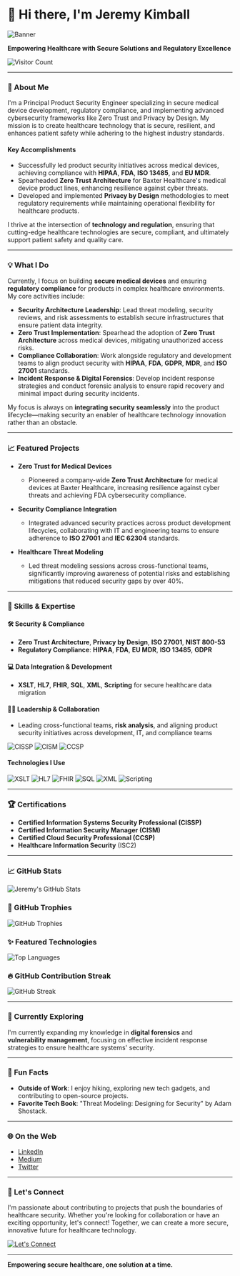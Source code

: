 # 👋 Hi there, I'm Jeremy Kimball

![Banner](https://your-image-url.com/banner.png)

**Empowering Healthcare with Secure Solutions and Regulatory Excellence**

![Visitor Count](https://komarev.com/ghpvc/?username=PuddleSec&color=blue)

---

### 🚀 About Me
I'm a Principal Product Security Engineer specializing in secure medical device development, regulatory compliance, and implementing advanced cybersecurity frameworks like Zero Trust and Privacy by Design. My mission is to create healthcare technology that is secure, resilient, and enhances patient safety while adhering to the highest industry standards.

#### Key Accomplishments
- Successfully led product security initiatives across medical devices, achieving compliance with **HIPAA**, **FDA**, **ISO 13485**, and **EU MDR**.
- Spearheaded **Zero Trust Architecture** for Baxter Healthcare's medical device product lines, enhancing resilience against cyber threats.
- Developed and implemented **Privacy by Design** methodologies to meet regulatory requirements while maintaining operational flexibility for healthcare products.

I thrive at the intersection of **technology and regulation**, ensuring that cutting-edge healthcare technologies are secure, compliant, and ultimately support patient safety and quality care.

---

### 💡 What I Do
Currently, I focus on building **secure medical devices** and ensuring **regulatory compliance** for products in complex healthcare environments. My core activities include:

- **Security Architecture Leadership**: Lead threat modeling, security reviews, and risk assessments to establish secure infrastructures that ensure patient data integrity.
- **Zero Trust Implementation**: Spearhead the adoption of **Zero Trust Architecture** across medical devices, mitigating unauthorized access risks.
- **Compliance Collaboration**: Work alongside regulatory and development teams to align product security with **HIPAA**, **FDA**, **GDPR**, **MDR**, and **ISO 27001** standards.
- **Incident Response & Digital Forensics**: Develop incident response strategies and conduct forensic analysis to ensure rapid recovery and minimal impact during security incidents.

My focus is always on **integrating security seamlessly** into the product lifecycle—making security an enabler of healthcare technology innovation rather than an obstacle.

---

### 📈 Featured Projects

- **Zero Trust for Medical Devices**
  - Pioneered a company-wide **Zero Trust Architecture** for medical devices at Baxter Healthcare, increasing resilience against cyber threats and achieving FDA cybersecurity compliance.

- **Security Compliance Integration**
  - Integrated advanced security practices across product development lifecycles, collaborating with IT and engineering teams to ensure adherence to **ISO 27001** and **IEC 62304** standards.

- **Healthcare Threat Modeling**
  - Led threat modeling sessions across cross-functional teams, significantly improving awareness of potential risks and establishing mitigations that reduced security gaps by over 40%.

---

### 🚒 Skills & Expertise

#### 🛠️ Security & Compliance
- **Zero Trust Architecture**, **Privacy by Design**, **ISO 27001**, **NIST 800-53**
- **Regulatory Compliance**: **HIPAA**, **FDA**, **EU MDR**, **ISO 13485**, **GDPR**

#### 💻 Data Integration & Development
- **XSLT**, **HL7**, **FHIR**, **SQL**, **XML**, **Scripting** for secure healthcare data migration

#### 👩‍🎓 Leadership & Collaboration
- Leading cross-functional teams, **risk analysis**, and aligning product security initiatives across development, IT, and compliance teams

![CISSP](https://img.shields.io/badge/CISSP-Certified-blue) ![CISM](https://img.shields.io/badge/CISM-Certified-green) ![CCSP](https://img.shields.io/badge/CCSP-Certified-blue)

#### Technologies I Use
![XSLT](https://img.shields.io/badge/-XSLT-007396?logo=xml&logoColor=white)
![HL7](https://img.shields.io/badge/-HL7-critical)
![FHIR](https://img.shields.io/badge/-FHIR-red)
![SQL](https://img.shields.io/badge/-SQL-4479A1?logo=postgresql&logoColor=white)
![XML](https://img.shields.io/badge/-XML-orange?logo=xml&logoColor=white)
![Scripting](https://img.shields.io/badge/-Scripting-blueviolet)

---

### 🏆 Certifications
- **Certified Information Systems Security Professional (CISSP)**
- **Certified Information Security Manager (CISM)**
- **Certified Cloud Security Professional (CCSP)**
- **Healthcare Information Security** (ISC2)

---

### 📈 GitHub Stats
![Jeremy's GitHub Stats](https://github-readme-stats.vercel.app/api?username=PuddleSec&show_icons=true&theme=radical)

### 🌟 GitHub Trophies
![GitHub Trophies](https://github-profile-trophy.vercel.app/?username=PuddleSec&theme=darkhub)

### ✨ Featured Technologies
![Top Languages](https://github-readme-stats.vercel.app/api/top-langs/?username=PuddleSec&layout=compact&theme=radical)

### 🔥 GitHub Contribution Streak
![GitHub Streak](https://github-readme-streak-stats.herokuapp.com/?user=PuddleSec&theme=radical)

---

### 🌱 Currently Exploring
I'm currently expanding my knowledge in **digital forensics** and **vulnerability management**, focusing on effective incident response strategies to ensure healthcare systems' security.

---

### 🎉 Fun Facts
- **Outside of Work**: I enjoy hiking, exploring new tech gadgets, and contributing to open-source projects.
- **Favorite Tech Book**: "Threat Modeling: Designing for Security" by Adam Shostack.

---

### 🌐 On the Web
- [LinkedIn](https://www.linkedin.com/in/jeremykimball)
- [Medium](https://medium.com/@PuddleSec)
- [Twitter](https://twitter.com/PuddleSec)

---

### 🤝 Let's Connect
I'm passionate about contributing to projects that push the boundaries of healthcare security. Whether you're looking for collaboration or have an exciting opportunity, let's connect! Together, we can create a more secure, innovative future for healthcare technology.

[![Let's Connect](https://img.shields.io/badge/Let's_Connect-LinkedIn-blue)](https://www.linkedin.com/in/jeremykimball)

---

**Empowering secure healthcare, one solution at a time.**

